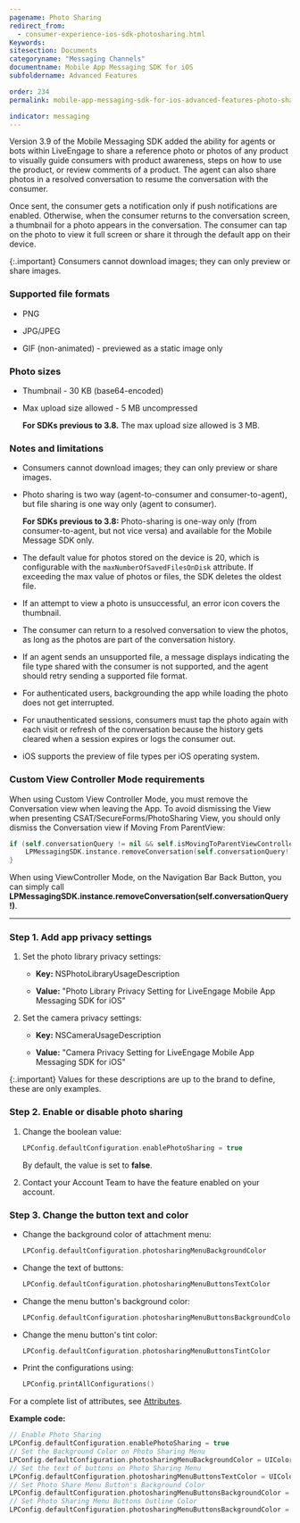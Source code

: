 ```yaml
---
pagename: Photo Sharing
redirect_from:
  - consumer-experience-ios-sdk-photosharing.html
Keywords:
sitesection: Documents
categoryname: "Messaging Channels"
documentname: Mobile App Messaging SDK for iOS
subfoldername: Advanced Features

order: 234
permalink: mobile-app-messaging-sdk-for-ios-advanced-features-photo-sharing.html

indicator: messaging
---
```


Version 3.9 of the Mobile Messaging SDK added the ability for agents or bots within LiveEngage to share a reference photo or photos of any product to visually guide consumers with product awareness, steps on how to use the product, or review comments of a product. The agent can also share photos in a resolved conversation to resume the conversation with the consumer. 

Once sent, the consumer gets a notification only if push notifications are enabled. Otherwise, when the consumer returns to the conversation screen, a thumbnail for a photo appears in the conversation. The consumer can tap on the photo to view it full screen or share it through the default app on their device.  

{:.important}
Consumers cannot download images; they can only preview or share images. 


### Supported file formats

- PNG

- JPG/JPEG

- GIF (non-animated) - previewed as a static image only


### Photo sizes

- Thumbnail - 30 KB (base64-encoded)

- Max upload size allowed - 5 MB uncompressed 
   
   **For SDKs previous to 3.8.** The max upload size allowed is 3 MB. 

### Notes and limitations

- Consumers cannot download images; they can only preview or share images.  

- Photo sharing is two way (agent-to-consumer and consumer-to-agent), but file sharing is one way only (agent to consumer). 

   **For SDKs previous to 3.8:** Photo-sharing is one-way only (from consumer-to-agent, but not vice versa) and available for the Mobile Message SDK only.

- The default value for photos stored on the device is 20, which is configurable with the `maxNumberOfSavedFilesOnDisk` attribute.  If exceeding the max value of photos or files, the SDK deletes the oldest file.

- If an attempt to view a photo is unsuccessful, an error icon covers the thumbnail.  

- The consumer can return to a resolved conversation to view the photos, as long as the photos are part of the conversation history.

- If an agent sends an unsupported file, a message displays indicating the file type shared with the consumer is not supported, and the agent should retry sending a supported file format.

- For authenticated users, backgrounding the app while loading the photo does not get interrupted. 

- For unauthenticated sessions, consumers must tap the photo again with each visit or refresh of the conversation because the history gets cleared when a session expires or logs the consumer out.

- iOS supports the preview of file types per iOS operating system.


### Custom View Controller Mode requirements
When using Custom View Controller Mode, you must remove the Conversation view when leaving the App. To avoid dismissing the View when presenting CSAT/SecureForms/PhotoSharing View, you should only dismiss the Conversation view if Moving From ParentView:

```swift
if (self.conversationQuery != nil && self.isMovingToParentViewController){
    LPMessagingSDK.instance.removeConversation(self.conversationQuery!)
}
```

When using ViewController Mode, on the Navigation Bar Back Button, you can simply call **LPMessagingSDK.instance.removeConversation(self.conversationQuery!)**.

---

### Step 1. Add app privacy settings

1. Set the photo library privacy settings:
   
   - **Key:** NSPhotoLibraryUsageDescription
   
   - **Value:** "Photo Library Privacy Setting for LiveEngage Mobile App Messaging SDK for iOS"

2. Set the camera privacy settings:
   
   - **Key:** NSCameraUsageDescription
   
   - **Value:** "Camera Privacy Setting for LiveEngage Mobile App Messaging SDK for iOS"

{:.important}
Values for these descriptions are up to the brand to define, these are only examples.

### Step 2. Enable or disable photo sharing


1. Change the boolean value:

   ```swift
   LPConfig.defaultConfiguration.enablePhotoSharing = true
   ```
   By default, the value is set to **false**.

2. Contact your Account Team to have the feature enabled on your account.

### Step 3. Change the button text and color

- Change the background color of attachment menu:

   ```swift
   LPConfig.defaultConfiguration.photosharingMenuBackgroundColor
   ```

- Change the text of buttons:

   ```swift
   LPConfig.defaultConfiguration.photosharingMenuButtonsTextColor
   ```

- Change the menu button's background color:

   ```swift
   LPConfig.defaultConfiguration.photosharingMenuButtonsBackgroundColor
   ```

- Change the menu button's tint color:

   ```swift
   LPConfig.defaultConfiguration.photosharingMenuButtonsTintColor
   ```

- Print the configurations using:

   ```swift
   LPConfig.printAllConfigurations()
   ```

For a complete list of attributes, see [Attributes](consumer-experience-ios-sdk-attributes.html#photo-sharing).

**Example code:**  

```swift
// Enable Photo Sharing
LPConfig.defaultConfiguration.enablePhotoSharing = true
// Set the Background Color on Photo Sharing Menu
LPConfig.defaultConfiguration.photosharingMenuBackgroundColor = UIColor.lightGray
// Set the text of buttons on Photo Sharing Menu
LPConfig.defaultConfiguration.photosharingMenuButtonsTextColor = UIColor.white
// Set Photo Share Menu Button's Background Color
LPConfig.defaultConfiguration.photosharingMenuButtonsBackgroundColor = UIColor.white
// Set Photo Sharing Menu Buttons Outline Color
LPConfig.defaultConfiguration.photosharingMenuButtonsBackgroundColor = UIColor.lightGray
```

